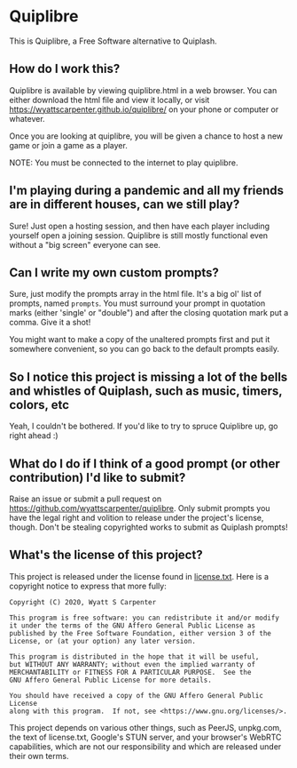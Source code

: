 Quiplibre
=========

This is Quiplibre, a Free Software alternative to Quiplash.

## How do I work this?
Quiplibre is available by viewing quiplibre.html in a web browser. You can either download the html file and view it locally, or visit https://wyattscarpenter.github.io/quiplibre/ on your phone or computer or whatever.

Once you are looking at quiplibre, you will be given a chance to host a new game or join a game as a player.

NOTE: You must be connected to the internet to play quiplibre.

## I'm playing during a pandemic and all my friends are in different houses, can we still play?

Sure! Just open a hosting session, and then have each player including yourself open a joining session. Quiplibre is still mostly functional even without a "big screen" everyone can see.

## Can I write my own custom prompts?
Sure, just modify the prompts array in the html file. It's a big ol' list of prompts, named `prompts`. You must surround your prompt in quotation marks (either 'single' or "double") and after the closing quotation mark put a comma. Give it a shot!

You might want to make a copy of the unaltered prompts first and put it somewhere convenient, so you can go back to the default prompts easily.

## So I notice this project is missing a lot of the bells and whistles of Quiplash, such as music, timers, colors, etc
Yeah, I couldn't be bothered. If you'd like to try to spruce Quiplibre up, go right ahead :)

## What do I do if I think of a good prompt (or other contribution) I'd like to submit?
Raise an issue or submit a pull request on https://github.com/wyattscarpenter/quiplibre. Only submit prompts you have the legal right and volition to release under the project's license, though. Don't be stealing copyrighted works to submit as Quiplash prompts!

## What's the license of this project?

This project is released under the license found in [license.txt](license.txt). Here is a copyright notice to express that more fully:

    Copyright (C) 2020, Wyatt S Carpenter

    This program is free software: you can redistribute it and/or modify
    it under the terms of the GNU Affero General Public License as
    published by the Free Software Foundation, either version 3 of the
    License, or (at your option) any later version.

    This program is distributed in the hope that it will be useful,
    but WITHOUT ANY WARRANTY; without even the implied warranty of
    MERCHANTABILITY or FITNESS FOR A PARTICULAR PURPOSE.  See the
    GNU Affero General Public License for more details.

    You should have received a copy of the GNU Affero General Public License
    along with this program.  If not, see <https://www.gnu.org/licenses/>.

This project depends on various other things, such as PeerJS, unpkg.com, the text of license.txt, Google's STUN server, and your browser's WebRTC capabilities, which are not our responsibility and which are released under their own terms.
